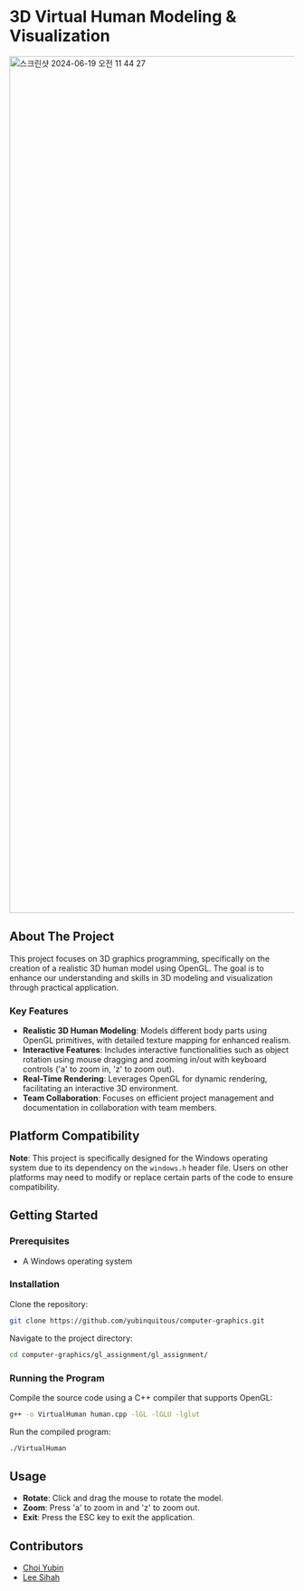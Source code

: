 # 3D Virtual Human Modeling & Visualization
<img width="1512" alt="스크린샷 2024-06-19 오전 11 44 27" src="https://github.com/yubinquitous/computer-graphics/assets/66323295/c0dab6c7-4e46-428f-886c-1b083e18b252">

## About The Project
This project focuses on 3D graphics programming, specifically on the creation of a realistic 3D human model using OpenGL. The goal is to enhance our understanding and skills in 3D modeling and visualization through practical application.

### Key Features
- **Realistic 3D Human Modeling**: Models different body parts using OpenGL primitives, with detailed texture mapping for enhanced realism.
- **Interactive Features**: Includes interactive functionalities such as object rotation using mouse dragging and zooming in/out with keyboard controls ('a' to zoom in, 'z' to zoom out).
- **Real-Time Rendering**: Leverages OpenGL for dynamic rendering, facilitating an interactive 3D environment.
- **Team Collaboration**: Focuses on efficient project management and documentation in collaboration with team members.

## Platform Compatibility
**Note**: This project is specifically designed for the Windows operating system due to its dependency on the `windows.h` header file. Users on other platforms may need to modify or replace certain parts of the code to ensure compatibility.

## Getting Started
### Prerequisites
- A Windows operating system

### Installation
Clone the repository:
```bash
git clone https://github.com/yubinquitous/computer-graphics.git
```

Navigate to the project directory:
```bash
cd computer-graphics/gl_assignment/gl_assignment/
```

### Running the Program
Compile the source code using a C++ compiler that supports OpenGL:
```bash
g++ -o VirtualHuman human.cpp -lGL -lGLU -lglut
```

Run the compiled program:
```bash
./VirtualHuman
```

## Usage
- **Rotate**: Click and drag the mouse to rotate the model.
- **Zoom**: Press 'a' to zoom in and 'z' to zoom out.
- **Exit**: Press the ESC key to exit the application.

## Contributors
- [Choi Yubin](https://github.com/yubinquitous)
- [Lee Sihah](https://github.com/leesiha)
